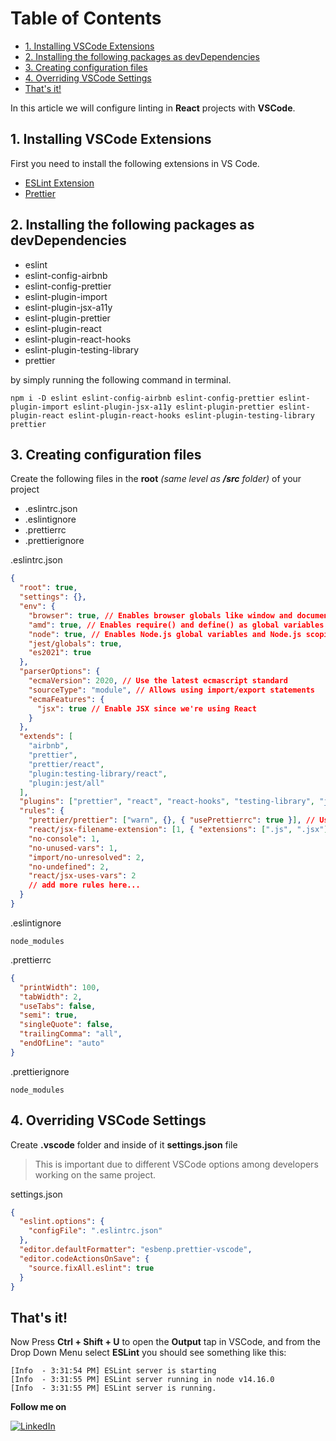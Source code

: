 
# Table of Contents <!-- omit in toc -->

- [1. Installing VSCode Extensions](#1-installing-vscode-extensions)
- [2. Installing the following packages as devDependencies](#2-installing-the-following-packages-as-devdependencies)
- [3. Creating configuration files](#3-creating-configuration-files)
- [4. Overriding VSCode Settings](#4-overriding-vscode-settings)
- [That's it!](#thats-it)

In this article we will configure linting in **React** projects with **VSCode**.

## 1. Installing VSCode Extensions

First you need to install the following extensions in VS Code.

- [ESLint Extension](https://marketplace.visualstudio.com/items?itemName=dbaeumer.vscode-eslint)
- [Prettier](https://marketplace.visualstudio.com/items?itemName=esbenp.prettier-vscode)

## 2. Installing the following packages as devDependencies

- eslint
- eslint-config-airbnb
- eslint-config-prettier
- eslint-plugin-import
- eslint-plugin-jsx-a11y
- eslint-plugin-prettier
- eslint-plugin-react
- eslint-plugin-react-hooks
- eslint-plugin-testing-library
- prettier

by simply running the following command in terminal.

```
npm i -D eslint eslint-config-airbnb eslint-config-prettier eslint-plugin-import eslint-plugin-jsx-a11y eslint-plugin-prettier eslint-plugin-react eslint-plugin-react-hooks eslint-plugin-testing-library prettier

```

## 3. Creating configuration files

Create the following files in the **root** _(same level as **/src** folder)_ of your project

- .eslintrc.json
- .eslintignore
- .prettierrc
- .prettierignore

.eslintrc.json

```json
{
  "root": true,
  "settings": {},
  "env": {
    "browser": true, // Enables browser globals like window and document
    "amd": true, // Enables require() and define() as global variables as per the amd spec.
    "node": true, // Enables Node.js global variables and Node.js scoping.
    "jest/globals": true,
    "es2021": true
  },
  "parserOptions": {
    "ecmaVersion": 2020, // Use the latest ecmascript standard
    "sourceType": "module", // Allows using import/export statements
    "ecmaFeatures": {
      "jsx": true // Enable JSX since we're using React
    }
  },
  "extends": [
    "airbnb",
    "prettier",
    "prettier/react",
    "plugin:testing-library/react",
    "plugin:jest/all"
  ],
  "plugins": ["prettier", "react", "react-hooks", "testing-library", "jest"],
  "rules": {
    "prettier/prettier": ["warn", {}, { "usePrettierrc": true }], // Use .prettierrc file as source
    "react/jsx-filename-extension": [1, { "extensions": [".js", ".jsx"] }], // To allow importing .jsx files
    "no-console": 1,
    "no-unused-vars": 1,
    "import/no-unresolved": 2,
    "no-undefined": 2,
    "react/jsx-uses-vars": 2
    // add more rules here...
  }
}
```

.eslintignore

```
node_modules
```

.prettierrc

```json
{
  "printWidth": 100,
  "tabWidth": 2,
  "useTabs": false,
  "semi": true,
  "singleQuote": false,
  "trailingComma": "all",
  "endOfLine": "auto"
}
```

.prettierignore

```
node_modules
```

## 4. Overriding VSCode Settings

Create **.vscode** folder and inside of it **settings.json** file

> This is important due to different VSCode options among developers working on the same project.

settings.json

```json
{
  "eslint.options": {
    "configFile": ".eslintrc.json"
  },
  "editor.defaultFormatter": "esbenp.prettier-vscode",
  "editor.codeActionsOnSave": {
    "source.fixAll.eslint": true
  }
}
```

## That's it!

Now Press **Ctrl + Shift + U** to open the **Output** tap in VSCode, and from the Drop Down Menu select **ESLint** you should see something like this:

```
[Info  - 3:31:54 PM] ESLint server is starting
[Info  - 3:31:55 PM] ESLint server running in node v14.16.0
[Info  - 3:31:55 PM] ESLint server is running.
```

**Follow me on**

 <a href="https://www.linkedin.com/in/youssefzidan/" target="_blank">
    <img src="https://img.shields.io/badge/LinkedIn-%230077B5.svg?&style=flat-square&logo=linkedin&logoColor=white" alt="LinkedIn">
</a>
